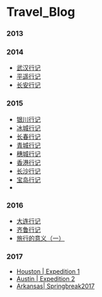 # Travel_Blog

### 2013


### 2014
* [武汉行记]()
* [平遥行记]()
* [长安行记]()



### 2015
* [银川行记]()
* [冰城行记]()
* [长春行记]()
* [青城行记]()
* [穗城行记]()
* [香港行记]()
* [长沙行记]()
* [宝岛行记]()
* 

### 2016
* [大连行记]()
* [齐鲁行记]()
* [旅行的意义（一）]()

### 2017
* [ Houston | Expedition 1]()
* [ Austin  | Expedition 2]()
* [ Arkansas| Springbreak2017]()


